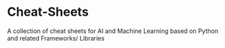 # Cheat-Sheets
A collection of cheat sheets for 
AI and Machine Learning based on 
Python and related Frameworks/ Libraries
